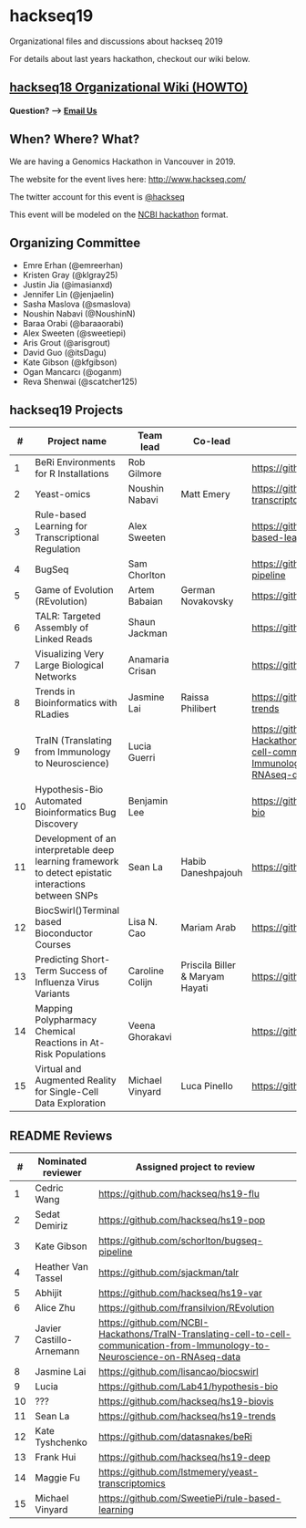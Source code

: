 # hackseq19

Organizational files and discussions about hackseq 2019

For details about last years hackathon, checkout our wiki below.

## [hackseq18 Organizational Wiki (HOWTO)](https://github.com/hackseq/hackseq18/wiki)

#### Question? --> [Email Us](mailto:hackseq@gmail.com)

## When? Where? What?  
We are having a Genomics Hackathon in Vancouver in 2019. 

The website for the event lives here: http://www.hackseq.com/

The twitter account for this event is [@hackseq](https://twitter.com/search?f=tweets&q=hackseq)

This event will be modeled on the [NCBI hackathon](https://github.com/NCBI-Hackathons) format.

## Organizing Committee

* Emre Erhan (@emreerhan)
* Kristen Gray (@klgray25)
* Justin Jia (@imasianxd)
* Jennifer Lin (@jenjaelin)
* Sasha Maslova (@smaslova)
* Noushin Nabavi (@NoushinN)
* Baraa Orabi (@baraaorabi)
* Alex Sweeten (@sweetiepi)
* Aris Grout (@arisgrout)
* David Guo (@itsDagu)
* Kate Gibson (@kfgibson)
* Ogan Mancarcı (@oganm)
* Reva Shenwai (@scatcher125)

## hackseq19 Projects

| #    | Project name                                                 | Team lead       | Co-lead            | Repo                                      |
| ---- | ------------------------------------------------------------ | --------------- | ------------------ | ----------------------------------------- |
| 1    | BeRi Environments for R Installations                        | Rob Gilmore     |                    | https://github.com/datasnakes/beRi      |
| 2    | Yeast-omics                                                  | Noushin Nabavi  | Matt Emery         | https://github.com/lstmemery/yeast-transcriptomics     |
| 3    | Rule-based Learning for Transcriptional Regulation           | Alex Sweeten    |                    | https://github.com/SweetiePi/rule-based-learning     |
| 4    | BugSeq                                                       | Sam Chorlton    |                    | https://github.com/schorlton/bugseq-pipeline   |
| 5    | Game of Evolution (REvolution) | Artem Babaian   | German Novakovsky  | https://github.com/fransilvion/REvolution |
| 6    | TALR: Targeted Assembly of Linked Reads                      | Shaun Jackman   |                    | https://github.com/sjackman/talr          |
| 7    | Visualizing Very Large Biological Networks                   | Anamaria Crisan |                    | https://github.com/hackseq/hs19-biovis    |
| 8    | Trends in Bioinformatics with RLadies                        | Jasmine Lai     | Raissa Philibert   | https://github.com/hackseq/hs19-trends    |
| 9    | TraIN (Translating from Immunology to Neuroscience)          | Lucia Guerri    |                    | https://github.com/NCBI-Hackathons/TraIN-Translating-cell-to-cell-communication-from-Immunology-to-Neuroscience-on-RNAseq-data     |
| 10   | Hypothesis-Bio Automated Bioinformatics Bug Discovery        | Benjamin Lee    |                    | https://github.com/Lab41/hypothesis-bio   |
| 11   | Development of an interpretable deep learning framework to detect epistatic interactions between SNPs | Sean La         | Habib Daneshpajouh | https://github.com/hackseq/hs19-deep      |
| 12   | BiocSwirl()Terminal based Bioconductor Courses               | Lisa N. Cao     | Mariam Arab        | https://github.com/lisancao/biocswirl |
| 13   | Predicting Short-Term Success of Influenza Virus Variants    | Caroline Colijn | Priscila Biller & Maryam Hayati    | https://github.com/hackseq/hs19-flu       |
| 14   | Mapping Polypharmacy Chemical Reactions in At-Risk Populations | Veena Ghorakavi |                    | https://github.com/hackseq/hs19-pop       |
| 15   | Virtual and Augmented Reality for Single-Cell Data Exploration | Michael Vinyard | Luca Pinello       | https://github.com/hackseq/hs19-var       |


## README Reviews
| #    | Nominated reviewer       | Assigned project to review                         |
| ---- | ------------------------ | -------------------------------------------------- |
| 1    | Cedric Wang              | https://github.com/hackseq/hs19-flu                |
| 2    | Sedat Demiriz            | https://github.com/hackseq/hs19-pop                |
| 3    | Kate Gibson              | https://github.com/schorlton/bugseq-pipeline       |
| 4    | Heather Van Tassel       | https://github.com/sjackman/talr                   |
| 5    | Abhijit                  | https://github.com/hackseq/hs19-var                |
| 6    | Alice Zhu                | https://github.com/fransilvion/REvolution          |
| 7    | Javier Castillo-Arnemann | https://github.com/NCBI-Hackathons/TraIN-Translating-cell-to-cell-communication-from-Immunology-to-Neuroscience-on-RNAseq-data              |
| 8    | Jasmine Lai              | https://github.com/lisancao/biocswirl              |
| 9    | Lucia                    | https://github.com/Lab41/hypothesis-bio            |
| 10   | ???                      | https://github.com/hackseq/hs19-biovis             |
| 11   | Sean La                  | https://github.com/hackseq/hs19-trends             |
| 12   | Kate Tyshchenko          | https://github.com/datasnakes/beRi                 |
| 13   | Frank Hui                | https://github.com/hackseq/hs19-deep               |
| 14   | Maggie Fu                | https://github.com/lstmemery/yeast-transcriptomics |
| 15   | Michael Vinyard          | https://github.com/SweetiePi/rule-based-learning   |


